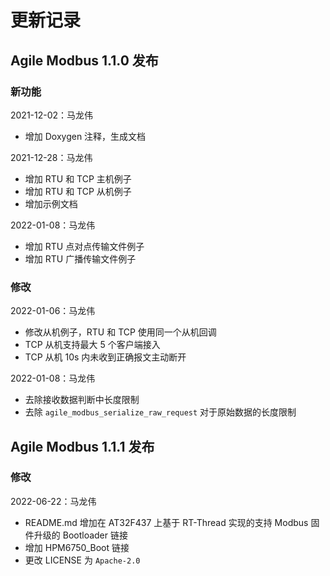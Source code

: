 # 更新记录

## Agile Modbus 1.1.0 发布

### 新功能

2021-12-02：马龙伟

* 增加 Doxygen 注释，生成文档

2021-12-28：马龙伟

* 增加 RTU 和 TCP 主机例子
* 增加 RTU 和 TCP 从机例子
* 增加示例文档

2022-01-08：马龙伟

* 增加 RTU 点对点传输文件例子
* 增加 RTU 广播传输文件例子

### 修改

2022-01-06：马龙伟

* 修改从机例子，RTU 和 TCP 使用同一个从机回调
* TCP 从机支持最大 5 个客户端接入
* TCP 从机 10s 内未收到正确报文主动断开

2022-01-08：马龙伟

* 去除接收数据判断中长度限制
* 去除 `agile_modbus_serialize_raw_request` 对于原始数据的长度限制

## Agile Modbus 1.1.1 发布

### 修改

2022-06-22：马龙伟

* README.md 增加在 AT32F437 上基于 RT-Thread 实现的支持 Modbus 固件升级的 Bootloader 链接
* 增加 HPM6750_Boot 链接
* 更改 LICENSE 为 `Apache-2.0`
